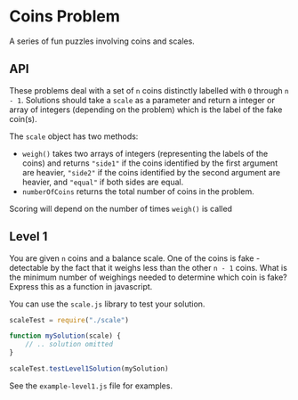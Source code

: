 # Coins Problem

A series of fun puzzles involving coins and scales.

## API
These problems deal with a set of `n` coins distinctly labelled with `0` through `n - 1`.  Solutions should take a `scale` as a parameter and return
a integer or array of integers (depending on the problem) which is the label
of the fake coin(s).

The `scale` object has two methods:
* `weigh()` takes two arrays of integers (representing the labels of the coins)
          and returns `"side1"` if the coins identified by the first argument
          are heavier, `"side2"` if the coins identified by the second argument
          are heavier, and `"equal"` if both sides are equal.
* `numberOfCoins` returns the total number of coins in the problem.

Scoring will depend on the number of times `weigh()` is called

## Level 1
You are given `n` coins and a balance scale.  One of the coins is fake - detectable by the fact that it weighs less than the other `n - 1` coins.  What is the minimum number of weighings needed to determine which coin is fake?  Express this as a function in javascript.

You can use the `scale.js` library to test your solution.

```Javascript
scaleTest = require("./scale")

function mySolution(scale) {
    // .. solution omitted
}

scaleTest.testLevel1Solution(mySolution)
```

See the `example-level1.js` file for examples.